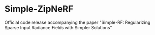 # Simple-ZipNeRF
Official code release accompanying the paper "Simple-RF: Regularizing Sparse Input Radiance Fields with Simpler Solutions"
